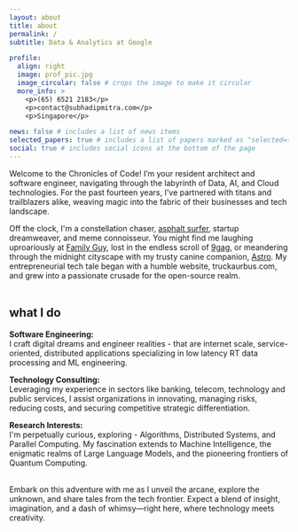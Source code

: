 ```yaml
---
layout: about
title: about
permalink: /
subtitle: Data & Analytics at Google

profile:
  align: right
  image: prof_pic.jpg
  image_circular: false # crops the image to make it circular
  more_info: >
    <p>(65) 6521 2183</p>
    <p>contact@subhadipmitra.com</p>
    <p>Singapore</p>

news: false # includes a list of news items
selected_papers: true # includes a list of papers marked as "selected={true}"
social: true # includes social icons at the bottom of the page
---
```


Welcome to the Chronicles of Code! I’m your resident architect and software engineer, navigating through the labyrinth of Data, AI, and Cloud technologies. For the past fourteen years, I've partnered with titans and trailblazers alike, weaving magic into the fabric of their businesses and tech landscape.

Off the clock, I'm a constellation chaser, [asphalt surfer](https://youtu.be/hepFlpCdTgU?si=hCVeZfF1x5xmOKUe&t=82), startup dreamweaver, and meme connoisseur. You might find me laughing uproariously at [Family Guy](https://youtu.be/y1CotE1_Q4M?si=-PbJel0rtajfQPAW&t=68), lost in the endless scroll of [9gag](https://9gag.com/), or meandering through the midnight cityscape with my trusty canine companion, [Astro](assets/img/astro.jpg). My entrepreneurial tech tale began with a humble website, truckaurbus.com, and grew into a passionate crusade for the open-source realm.
<br />
<br />

## what I do

**Software Engineering:**  
I craft digital dreams and engineer realities - that are internet scale, service-oriented, distributed applications specializing in low latency RT data processing and ML engineering.
<br />

**Technology Consulting:**  
Leveraging my experience in sectors like banking, telecom, technology and public services, I assist organizations in innovating, managing risks, reducing costs, and securing competitive strategic differentiation.
<br />

**Research Interests:**  
I'm perpetually curious, exploring - Algorithms, Distributed Systems, and Parallel Computing. My fascination extends to Machine Intelligence, the enigmatic realms of Large Language Models, and the pioneering frontiers of Quantum Computing.
<br />
<br />

Embark on this adventure with me as I unveil the arcane, explore the unknown, and share tales from the tech frontier. Expect a blend of insight, imagination, and a dash of whimsy—right here, where technology meets creativity.
<br />
<br />
